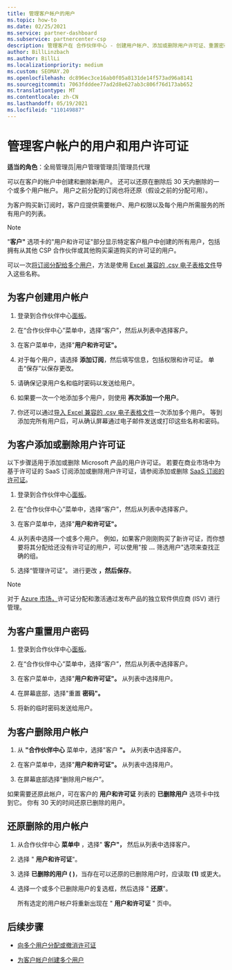 ```yaml
---
title: 管理客户帐户的用户
ms.topic: how-to
ms.date: 02/25/2021
ms.service: partner-dashboard
ms.subservice: partnercenter-csp
description: 管理客户在 合作伙伴中心 - 创建用户帐户、添加或删除用户许可证、重置密码以及删除或还原用户帐户。
author: BillLinzbach
ms.author: BillLi
ms.localizationpriority: medium
ms.custom: SEOMAY.20
ms.openlocfilehash: dc896ec3ce16ab0f05a8131de14f573ad96a8141
ms.sourcegitcommit: 7063fdddee77ad2d8e627ab3c806f76d173ab652
ms.translationtype: MT
ms.contentlocale: zh-CN
ms.lasthandoff: 05/19/2021
ms.locfileid: "110149887"
---
```

# <a name="manage-users-and-user-licenses-for-customer-accounts"></a>管理客户帐户的用户和用户许可证 

**适当的角色**：全局管理员|用户管理管理员|管理员代理


可以在客户的帐户中创建和删除新用户。 还可以还原在删除后 30 天内删除的一个或多个用户帐户。 用户之前分配的订阅也将还原（假设之前的分配可用）。

为客户购买新订阅时，客户应提供需要帐户、用户权限以及每个用户所需服务的所有用户的列表。  

>[!NOTE]
>"**客户"** 选项卡的"用户和许可证"部分显示特定客户租户中创建的所有用户，包括拥有从其他 CSP 合作伙伴或其他购买渠道购买的许可证的用户。

可以一次[将订阅分配给多个用户](bulk-license-provisioning-for-multiple-users.md)，方法是使用 [Excel 兼容的 .csv 电子表格文件](adding-multiple-users-to-a-customer-account.md)导入这些名称。

<a href="" id="createuseraccounts"></a>

## <a name="create-user-accounts-for-a-customer"></a>为客户创建用户帐户

1. 登录到合作伙伴中心[面板](https://partner.microsoft.com/dashboard)。

2. 在“合作伙伴中心”菜单中，选择“客户”，然后从列表中选择客户。

3. 在客户菜单中，选择"**用户和许可证"。**

4. 对于每个用户，请选择 **添加订阅**，然后填写信息，包括权限和许可证。 单击“保存”以保存更改。

5. 请确保记录用户名和临时密码以发送给用户。

6. 如果要一次一个地添加多个用户，则使用 **再次添加一个用户**。

7. 你还可以通过[导入 Excel 兼容的 .csv 电子表格文件](adding-multiple-users-to-a-customer-account.md)一次添加多个用户。 等到添加完所有用户后，可从确认屏幕通过电子邮件发送或打印这些名称和密码。

<a href="" id="userlicensing"></a>

## <a name="add-or-remove-user-licenses-for-a-customer"></a>为客户添加或删除用户许可证

以下步骤适用于添加或删除 Microsoft 产品的用户许可证。 若要在商业市场中为基于许可证的 SaaS 订阅添加或删除用户许可证，请参阅添加或删除 [SaaS 订阅的许可证](csp-commercial-marketplace-manage.md#add-or-remove-licenses-for-a-saas-subscription)。

1. 登录到合作伙伴中心[面板](https://partner.microsoft.com/dashboard)。

2. 在“合作伙伴中心”菜单中，选择“客户”，然后从列表中选择客户。

3. 在客户菜单中，选择"**用户和许可证"。**

4. 从列表中选择一个或多个用户。 例如，如果客户刚刚购买了新许可证，而你想要将其分配给还没有许可证的用户，可以使用"按 **...** 筛选用户"选项来查找正确的组。

5. 选择“管理许可证”。 进行更改 **，然后保存**。

> [!NOTE]
> 对于 [Azure 市场，](csp-commercial-marketplace-manage.md#assign-licenses-and-activate-a-subscription-on-behalf-of-a-customer)许可证分配和激活通过发布产品的独立软件供应商 (ISV) 进行管理。

<a href="" id="resetpassword"></a>

## <a name="reset-a-users-password-for-a-customer"></a>为客户重置用户密码

1. 登录到合作伙伴中心[面板](https://partner.microsoft.com/dashboard)。

2. 在“合作伙伴中心”菜单中，选择“客户”，然后从列表中选择客户。

3. 在客户菜单中，选择"**用户和许可证"。** 从列表中选择用户。

4. 在屏幕底部，选择"重置 **密码"。** 

5. 将新的临时密码发送给用户。

<a href="" id="deleteuseraccounts"></a>

## <a name="delete-user-accounts-for-a-customer"></a>为客户删除用户帐户

1. 从 **"合作伙伴中心** 菜单中，选择"客户 **"。** 从列表中选择客户。

2. 在客户菜单中，选择"**用户和许可证"。** 从列表中选择用户。

3. 在屏幕底部选择“删除用户帐户”。

如果需要还原此帐户，可在客户的 **用户和许可证** 列表的 **已删除用户** 选项卡中找到它。 你有 30 天的时间还原已删除的用户。

<a href="" id="restoreuseraccounts"></a>

## <a name="restore-deleted-user-accounts"></a>还原删除的用户帐户

1. 从合作伙伴中心 **菜单中** ，选择" **客户"，** 然后从列表中选择客户。

2. 选择 " **用户和许可证**"。

3. 选择 **已删除的用户 ( )**，当存在可以还原的已删除用户时，应读取 **(1)** 或更大。

4. 选择一个或多个已删除用户的复选框，然后选择 " **还原**"。

    所有选定的用户帐户将重新出现在 " **用户和许可证** " 页中。

## <a name="next-steps"></a>后续步骤

- [向多个用户分配或撤消许可证](bulk-license-provisioning-for-multiple-users.md)

- [为客户帐户创建多个用户](adding-multiple-users-to-a-customer-account.md)